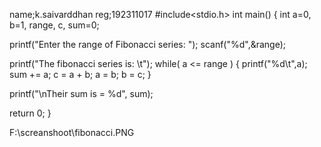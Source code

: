 name;k.saivarddhan
reg;192311017
#include<stdio.h>
int main()
{
   int a=0, b=1, range, c, sum=0;

   printf("Enter the range of Fibonacci series: ");
   scanf("%d",&range);

   printf("The fibonacci series is: \t");
   while( a <= range )
   {
      printf("%d\t",a);
      sum += a;
      c = a + b;
      a = b;
      b = c;
   }

   printf("\nTheir sum is = %d", sum);

   return 0;
}

F:\screanshoot\fibonacci.PNG

